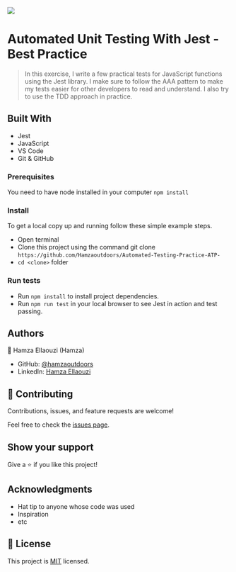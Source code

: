 ![](https://img.shields.io/badge/Microverse-blueviolet)

# Automated Unit Testing With Jest - Best Practice

> In this exercise, I write a few practical tests for JavaScript functions using the Jest library. I make sure to follow the AAA pattern to make my tests easier for other developers to read and understand. I also try to use the TDD approach in practice.

## Built With

- Jest
- JavaScript
- VS Code
- Git & GitHub
### Prerequisites
You need to have node installed in your computer ``npm install``
### Install
To get a local copy up and running follow these simple example steps.

 - Open terminal
 - Clone this project using the command git clone ``https://github.com/Hamzaoutdoors/Automated-Testing-Practice-ATP-``
 - ``cd <clone>`` folder
### Run tests

 - Run ``npm install`` to install project dependencies.
 - Run ``npm run test`` in your local browser to see Jest in action and test passing.
## Authors

👤 Hamza Ellaouzi (Hamza)

- GitHub: [@hamzaoutdoors](https://github.com/hamzaoutdoors)
- LinkedIn: [Hamza Ellaouzi](https://www.linkedin.com/in/hamza-ellaouzi-137a45b8/)


## 🤝 Contributing

Contributions, issues, and feature requests are welcome!

Feel free to check the [issues page](https://github.com/Hamzaoutdoors/Automated-Testing-Practice-ATP-/issues).

## Show your support

Give a ⭐️ if you like this project!

## Acknowledgments

- Hat tip to anyone whose code was used
- Inspiration
- etc

## 📝 License

This project is [MIT](./MIT.md) licensed.
